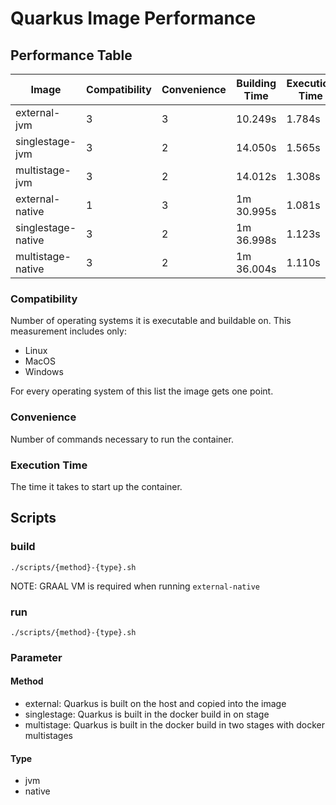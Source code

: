 # Quarkus Image Performance

## Performance Table

| Image              | Compatibility | Convenience | Building Time | Execution Time | Size   |
|--------------------|---------------|-------------|---------------|----------------|--------|
| external-jvm       | 3             | 3           | 10.249s       | 1.784s         | 241MB  |
| singlestage-jvm    | 3             | 2           | 14.050s       | 1.565s         | 623MB  |
| multistage-jvm     | 3             | 2           | 14.012s       | 1.308s         | 241MB  |
| external-native    | 1             | 3           | 1m 30.995s    | 1.081s         | 119MB  |
| singlestage-native | 3             | 2           | 1m 36.998s    | 1.123s         | 2.32GB |
| multistage-native  | 3             | 2           | 1m 36.004s    | 1.110s         | 120MB  |

### Compatibility

Number of operating systems it is executable and buildable on. This measurement includes only:

- Linux
- MacOS
- Windows

For every operating system of this list the image gets one point.

### Convenience

Number of commands necessary to run the container.

### Execution Time

The time it takes to start up the container.

## Scripts

### build

```shell
./scripts/{method}-{type}.sh
```

NOTE: GRAAL VM is required when running `external-native`

### run

```shell
./scripts/{method}-{type}.sh
```

### Parameter

#### Method

- external: Quarkus is built on the host and copied into the image
- singlestage: Quarkus is built in the docker build in on stage
- multistage: Quarkus is built in the docker build in two stages with docker multistages

#### Type

- jvm
- native
